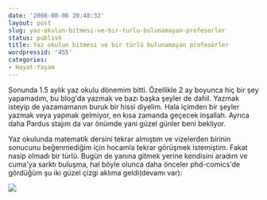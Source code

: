 ```yaml
---
date: '2008-08-06 20:48:32'
layout: post
slug: yaz-okulun-bitmesi-ve-bir-turlu-bulunamayan-profesorler
status: publish
title: Yaz okulun bitmesi ve bir türlü bulunamayan profesörler
wordpressid: '455'
categories:
- Hayat-Yaşam
---
```


Sonunda 1.5 aylık yaz okulu dönemim bitti. Özellikle 2 ay boyunca hiç bir şey yapamadım, bu blog'da yazmak ve bazı başka şeyler de dahil. Yazmak isteyip de yazamamanın buruk bir hissi diyelim. Hala içimden bir şeyler yazmak veya yapmak gelmiyor, en kısa zamanda geçecek inşallah. Ayrıca daha Pardus stajım da var önümde yani güzel günler beni bekliyor.

Yaz okulunda matematik dersini tekrar almıştım ve vizelerden birinin sonucunu beğenmediğim için hocamla tekrar görüşmek istemiştim. Fakat nasip olmadı bir türlü. Bugün de yanına gitmek yerine kendisini aradım ve cuma'ya sarktı buluşma, hal böyle olunca daha önceler phd-comics'de gördüğüm şu iki güzel çizgi aklıma geldi(devamı var):




![](http://blog.arsln.org/image/okulprofphd.jpg)
